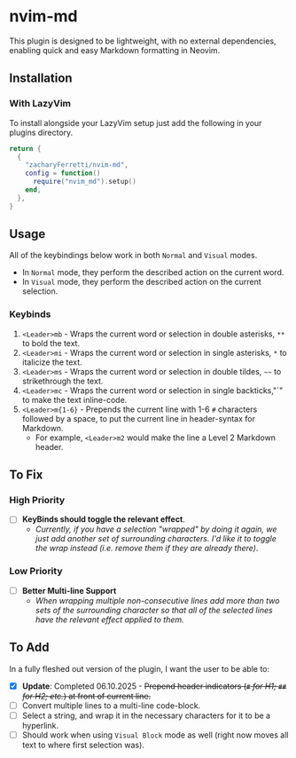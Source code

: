 # nvim-md

This plugin is designed to be lightweight, with no external dependencies, enabling quick and easy Markdown formatting in Neovim.

## Installation

### With LazyVim

To install alongside your LazyVim setup just add the following in your plugins directory.

```lua
return {
  {
    "zacharyFerretti/nvim-md",
    config = function()
      require("nvim_md").setup()
    end,
  },
}
```

## Usage

All of the keybindings below work in both `Normal` and `Visual` modes.

- In `Normal` mode, they perform the described action on the current word.
- In `Visual` mode, they perform the described action on the current selection.

### Keybinds

1. `<Leader>mb` - Wraps the current word or selection in double asterisks, `**` to bold the text.
2. `<Leader>mi` - Wraps the current word or selection in single asterisks, `*` to italicize the text.
3. `<Leader>ms` - Wraps the current word or selection in double tildes, `~~` to strikethrough the text.
4. `<Leader>mc` - Wraps the current word or selection in single backticks,"`" to make the text inline-code.
5. `<Leader>m{1-6}` - Prepends the current line with 1-6 `#` characters followed by a space, to put the current line in header-syntax for Markdown.
   - For example, `<Leader>m2` would make the line a Level 2 Markdown header.

## To Fix

### High Priority

- [ ] **KeyBinds should toggle the relevant effect**.
  - _Currently, if you have a selection "wrapped" by doing it again, we just add another set of surrounding characters. I'd like it to toggle the wrap instead (i.e. remove them if they are already there)_.

### Low Priority

- [ ] **Better Multi-line Support**
  - _When wrapping multiple non-consecutive lines add more than two sets of the surrounding character so that all of the selected lines have the relevant effect applied to them._

## To Add

In a fully fleshed out version of the plugin, I want the user to be able to:

- [x] **Update**: Completed 06.10.2025 - ~~Prepend header indicators (_`#` for H1; `##` for H2; etc._) at front of current line.~~
- [ ] Convert multiple lines to a multi-line code-block.
- [ ] Select a string, and wrap it in the necessary characters for it to be a hyperlink.
- [ ] Should work when using `Visual Block` mode as well (right now moves all text to where first selection was).
